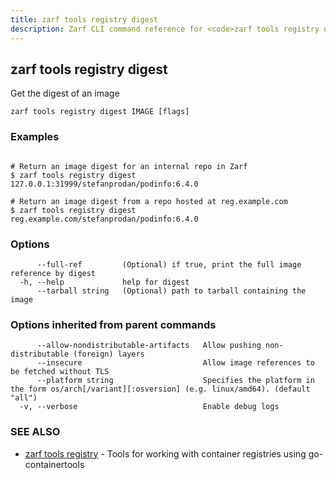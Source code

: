 ```yaml
---
title: zarf tools registry digest
description: Zarf CLI command reference for <code>zarf tools registry digest</code>.
---
```


## zarf tools registry digest

Get the digest of an image

```
zarf tools registry digest IMAGE [flags]
```

### Examples

```

# Return an image digest for an internal repo in Zarf
$ zarf tools registry digest 127.0.0.1:31999/stefanprodan/podinfo:6.4.0

# Return an image digest from a repo hosted at reg.example.com
$ zarf tools registry digest reg.example.com/stefanprodan/podinfo:6.4.0

```

### Options

```
      --full-ref         (Optional) if true, print the full image reference by digest
  -h, --help             help for digest
      --tarball string   (Optional) path to tarball containing the image
```

### Options inherited from parent commands

```
      --allow-nondistributable-artifacts   Allow pushing non-distributable (foreign) layers
      --insecure                           Allow image references to be fetched without TLS
      --platform string                    Specifies the platform in the form os/arch[/variant][:osversion] (e.g. linux/amd64). (default "all")
  -v, --verbose                            Enable debug logs
```

### SEE ALSO

* [zarf tools registry](/cli/commands/zarf_tools_registry/)	 - Tools for working with container registries using go-containertools

